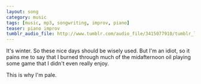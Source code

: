 ```yaml
---
layout: song
category: music
tags: [music, mp3, songwriting, improv, piano]
teaser: piano improv
tumblr_audio_file: http://www.tumblr.com/audio_file/3415077910/tumblr_lgy31vqPze1qzo4ep
---
```


It's winter. So these nice days should be wisely used. But I'm an idiot, so it pains me to say that I burned through much of the midafternoon oil playing some game that I didn't even really enjoy.

This is why I'm pale.
